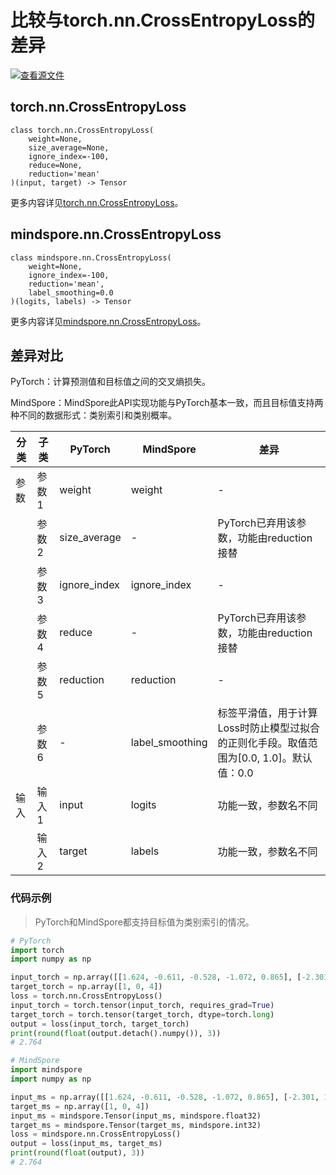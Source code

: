# 比较与torch.nn.CrossEntropyLoss的差异

[![查看源文件](https://mindspore-website.obs.cn-north-4.myhuaweicloud.com/website-images/master/resource/_static/logo_source.svg)](https://gitee.com/mindspore/docs/blob/master/docs/mindspore/source_zh_cn/note/api_mapping/pytorch_diff/CrossEntropyLoss.md)

## torch.nn.CrossEntropyLoss

```text
class torch.nn.CrossEntropyLoss(
    weight=None,
    size_average=None,
    ignore_index=-100,
    reduce=None,
    reduction='mean'
)(input, target) -> Tensor
```

更多内容详见[torch.nn.CrossEntropyLoss](https://pytorch.org/docs/1.8.1/generated/torch.nn.CrossEntropyLoss.html)。

## mindspore.nn.CrossEntropyLoss

```text
class mindspore.nn.CrossEntropyLoss(
    weight=None,
    ignore_index=-100,
    reduction='mean',
    label_smoothing=0.0
)(logits, labels) -> Tensor
```

更多内容详见[mindspore.nn.CrossEntropyLoss](https://www.mindspore.cn/docs/zh-CN/master/api_python/nn/mindspore.nn.CrossEntropyLoss.html)。

## 差异对比

PyTorch：计算预测值和目标值之间的交叉熵损失。

MindSpore：MindSpore此API实现功能与PyTorch基本一致，而且目标值支持两种不同的数据形式：类别索引和类别概率。

| 分类 | 子类  | PyTorch      | MindSpore       | 差异                                                         |
| ---- | ----- | ------------ | --------------- | ------------------------------------------------------------ |
| 参数 | 参数1 | weight       | weight          | -                                                            |
|      | 参数2 | size_average | - | PyTorch已弃用该参数，功能由reduction接替 |
|      | 参数3 | ignore_index | ignore_index    | -                                                            |
|      | 参数4 | reduce | - | PyTorch已弃用该参数，功能由reduction接替 |
|      | 参数5 | reduction    | reduction       | -     |
|      | 参数6 |    -     | label_smoothing | 标签平滑值，用于计算Loss时防止模型过拟合的正则化手段。取值范围为[0.0, 1.0]。默认值：0.0 |
| 输入 | 输入1 | input    | logits       | 功能一致，参数名不同    |
|      | 输入2| target    | labels       | 功能一致，参数名不同   |

### 代码示例

> PyTorch和MindSpore都支持目标值为类别索引的情况。

```python
# PyTorch
import torch
import numpy as np

input_torch = np.array([[1.624, -0.611, -0.528, -1.072, 0.865], [-2.301, 1.744, -0.761, 0.319, -0.249], [1.462, -2.060, -0.322, -0.384, 1.133]])
target_torch = np.array([1, 0, 4])
loss = torch.nn.CrossEntropyLoss()
input_torch = torch.tensor(input_torch, requires_grad=True)
target_torch = torch.tensor(target_torch, dtype=torch.long)
output = loss(input_torch, target_torch)
print(round(float(output.detach().numpy()), 3))
# 2.764

# MindSpore
import mindspore
import numpy as np

input_ms = np.array([[1.624, -0.611, -0.528, -1.072, 0.865], [-2.301, 1.744, -0.761, 0.319, -0.249], [1.462, -2.060, -0.322, -0.384, 1.133]])
target_ms = np.array([1, 0, 4])
input_ms = mindspore.Tensor(input_ms, mindspore.float32)
target_ms = mindspore.Tensor(target_ms, mindspore.int32)
loss = mindspore.nn.CrossEntropyLoss()
output = loss(input_ms, target_ms)
print(round(float(output), 3))
# 2.764
```